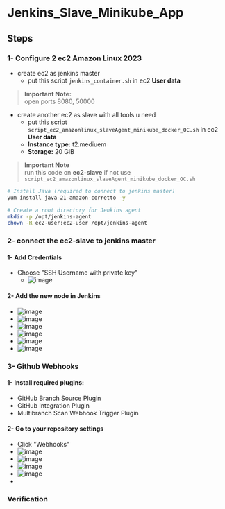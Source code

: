 # Jenkins_Slave_Minikube_App

## Steps

### 1- Configure 2 ec2 Amazon Linux 2023
- create ec2 as jenkins master  
  - put this script `jenkins_container.sh` in ec2 **User data**
> **Important Note:**  
> open ports 8080, 50000

- create another ec2 as slave with all tools u need  
  - put this script `script_ec2_amazonlinux_slaveAgent_minikube_docker_OC.sh` in ec2 **User data**
  - **Instance type:** t2.mediuem
  - **Storage:** 20 GiB
> **Important Note**  
> run this code on **ec2-slave** if not use `script_ec2_amazonlinux_slaveAgent_minikube_docker_OC.sh`
```bash
# Install Java (required to connect to jenkins master)
yum install java-21-amazon-corretto -y

# Create a root directory for Jenkins agent
mkdir -p /opt/jenkins-agent
chown -R ec2-user:ec2-user /opt/jenkins-agent
```
### 2- connect the ec2-slave to jenkins master
#### 1- Add Credentials
  - Choose "SSH Username with private key"
    - ![image](https://github.com/user-attachments/assets/d7902d05-efab-4799-8fe5-3b361658c573)

#### 2- Add the new node in Jenkins
  - ![image](https://github.com/user-attachments/assets/d71a6ad3-6868-4629-bb27-d609e4cf2565)
  - ![image](https://github.com/user-attachments/assets/6f8b8f0c-a546-411a-8988-807fefef4a88)
  - ![image](https://github.com/user-attachments/assets/7eda5f67-3353-449d-b667-9e08c2cf4f1d)
  - ![image](https://github.com/user-attachments/assets/823ab945-f9e4-405b-8a40-664aec12cfde)
  - ![image](https://github.com/user-attachments/assets/23f841db-5732-4268-950a-360eb77b4f5f)
  - ![image](https://github.com/user-attachments/assets/e4960f75-b226-4540-94bb-12849a5f70ff)

### 3- Github Webhooks
#### 1- Install required plugins:
- GitHub Branch Source Plugin
- GitHub Integration Plugin
- Multibranch Scan Webhook Trigger Plugin

#### 2- Go to your repository settings
 - Click "Webhooks"
 - ![image](https://github.com/user-attachments/assets/a259bb7d-cda7-40bf-938e-a1a408c0eb83)
 - ![image](https://github.com/user-attachments/assets/bb66fe69-2303-456e-a27f-096584e22e06)
 - ![image](https://github.com/user-attachments/assets/fc9d72ca-ec19-4e1d-b695-a30493cb39c9)
 - ![image](https://github.com/user-attachments/assets/c50eaa1c-cc8c-423e-9d5b-dc49caffc9cc)
 - 



### Verification







